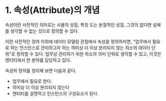 # 1. 속성(Attribute)의 개념

속성이란 사전적인 의미로는 사물의 성질, 특징 도는 본질적인 성질, 그것이 없다면 실체를 생각할 수 없는 것으로 정의할 수 있다. 

이런 사전적인 정의 이외에 데이터 모델링 관점에서 속성을 정의하자면, "업무에서 필요로 하는 인스턴스로 관리하고자 하는 의미상 더 이상 분리되지 않는 최소의 데이터 단위"로 정의할 수 있다. 업무상 관리하기 위한 최소의 의미 단위로 생각할 수 있고, 이것은 엔티티에서 한 분야를 담당하고 있다. 



속성의 정의를 정리해 보면 다음과 같다.

* 업무에서 필요로 한다. 
* 의미상 더 이상 분리되지 않는다
* 엔티티를 설명하고 인스턴스의 구성요소가 된다. 